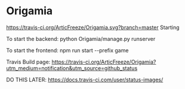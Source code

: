 # Origamia
https://travis-ci.org/ArticFreeze/Origamia.svg?branch=master
Starting

To start the backend:
python Origamia/manage.py runserver

To start the frontend:
npm run start --prefix game

Travis Build page:
https://travis-ci.org/ArticFreeze/Origamia?utm_medium=notification&utm_source=github_status

DO THIS LATER: https://docs.travis-ci.com/user/status-images/
